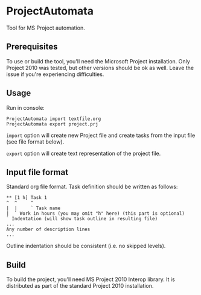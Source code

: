 ProjectAutomata
===============

Tool for MS Project automation.

## Prerequisites

To use or build the tool, you'll need the Microsoft Project installation. Only Project 2010 was tested, but other
versions should be ok as well. Leave the issue if you're experiencing difficulties.

## Usage

Run in console:

    ProjectAutomata import textfile.org
    ProjectAutomata export project.prj

`import` option will create new Project file and create tasks from the input file (see file format below).

`export` option will create text representation of the project file.

## Input file format

Standard org file format. Task definition should be written as follows:

    ** [1 h] Task 1
    ^  ^     ^
    |  |     ` Task name
    |  ` Work in hours (you may omit "h" here) (this part is optional)
    ` Indentation (will show task outline in resulting file)
    ...
    Any number of description lines
    ...

Outline indentation should be consistent (i.e. no skipped levels).
    
## Build

To build the project, you'll need MS Project 2010 Interop library. It is distributed as part of the standard
Project 2010 installation.